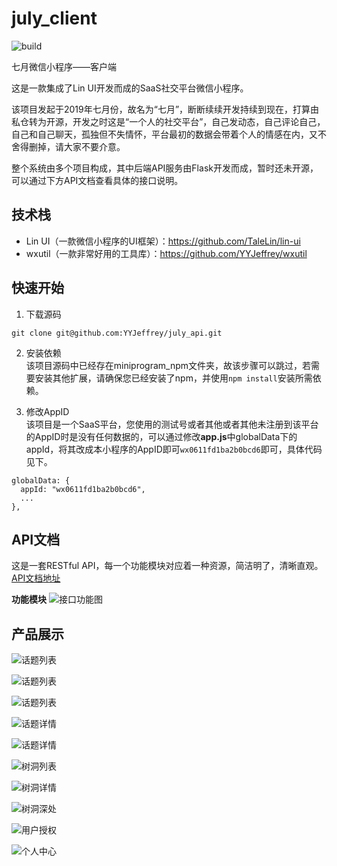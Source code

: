 # july_client
![build](https://img.shields.io/badge/build-passing-brightgreen)

七月微信小程序——客户端

这是一款集成了Lin UI开发而成的SaaS社交平台微信小程序。

该项目发起于2019年七月份，故名为“七月”，断断续续开发持续到现在，打算由私仓转为开源，开发之时这是“一个人的社交平台”，自己发动态，自己评论自己，自己和自己聊天，孤独但不失情怀，平台最初的数据会带着个人的情感在内，又不舍得删掉，请大家不要介意。

整个系统由多个项目构成，其中后端API服务由Flask开发而成，暂时还未开源，可以通过下方API文档查看具体的接口说明。


## 技术栈
- Lin UI（一款微信小程序的UI框架）：https://github.com/TaleLin/lin-ui
- wxutil（一款非常好用的工具库）：https://github.com/YYJeffrey/wxutil


## 快速开始
1. 下载源码  
```
git clone git@github.com:YYJeffrey/july_api.git
```

2. 安装依赖  
该项目源码中已经存在miniprogram_npm文件夹，故该步骤可以跳过，若需要安装其他扩展，请确保您已经安装了npm，并使用`npm install`安装所需依赖。

3. 修改AppID  
该项目是一个SaaS平台，您使用的测试号或者其他或者其他未注册到该平台的AppID时是没有任何数据的，可以通过修改**app.js**中globalData下的appId，将其改成本小程序的AppID即可`wx0611fd1ba2b0bcd6`即可，具体代码见下。

```
globalData: {
  appId: "wx0611fd1ba2b0bcd6",
  ...
},
```


## API文档
这是一套RESTful API，每一个功能模块对应着一种资源，简洁明了，清晰直观。
[API文档地址](https://api.july.yejiefeng.com/api/doc)

**功能模块**
![接口功能图](https://img.yejiefeng.com/screenshots/%E6%8E%A5%E5%8F%A3%E5%8A%9F%E8%83%BD%E5%9B%BE.png)

## 产品展示
![话题列表](https://img.yejiefeng.com/screenshots/1-%E8%AF%9D%E9%A2%98%E5%88%97%E8%A1%A8.jpeg-dog)

![话题列表](https://img.yejiefeng.com/screenshots/2-%E8%AF%9D%E9%A2%98%E5%88%97%E8%A1%A8.jpeg-dog)

![话题列表](https://img.yejiefeng.com/screenshots/3-%E8%AF%9D%E9%A2%98%E5%88%97%E8%A1%A8.jpeg-dog)

![话题详情](https://img.yejiefeng.com/screenshots/4-%E8%AF%9D%E9%A2%98%E8%AF%A6%E6%83%85.jpeg-dog)

![话题详情](https://img.yejiefeng.com/screenshots/5-%E8%AF%9D%E9%A2%98%E8%AF%A6%E6%83%85.jpeg-dog)

![树洞列表](https://img.yejiefeng.com/screenshots/6-%E6%A0%91%E6%B4%9E%E5%88%97%E8%A1%A8.jpeg-dog)

![树洞详情](https://img.yejiefeng.com/screenshots/7-%E6%A0%91%E6%B4%9E%E8%AF%A6%E6%83%85.jpeg-dog)

![树洞深处](https://img.yejiefeng.com/screenshots/8-%E6%A0%91%E6%B4%9E%E6%B7%B1%E5%A4%84.jpeg-dog)

![用户授权](https://img.yejiefeng.com/screenshots/9-%E7%94%A8%E6%88%B7%E6%8E%88%E6%9D%83.jpeg-dog)

![个人中心](https://img.yejiefeng.com/screenshots/10-%E4%B8%AA%E4%BA%BA%E4%B8%AD%E5%BF%83.jpeg-dog)